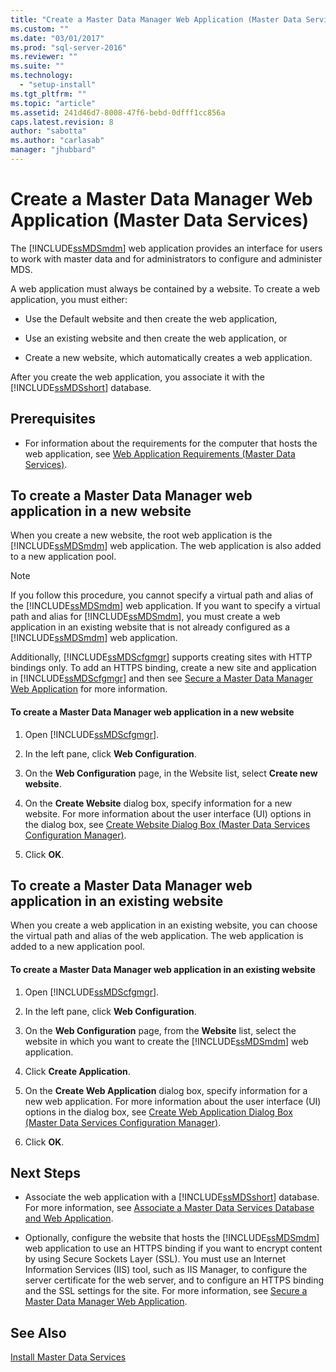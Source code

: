 ```yaml
---
title: "Create a Master Data Manager Web Application (Master Data Services) | Microsoft Docs"
ms.custom: ""
ms.date: "03/01/2017"
ms.prod: "sql-server-2016"
ms.reviewer: ""
ms.suite: ""
ms.technology: 
  - "setup-install"
ms.tgt_pltfrm: ""
ms.topic: "article"
ms.assetid: 241d46d7-8008-47f6-bebd-0dfff1cc856a
caps.latest.revision: 8
author: "sabotta"
ms.author: "carlasab"
manager: "jhubbard"
---
```

# Create a Master Data Manager Web Application (Master Data Services)
  The [!INCLUDE[ssMDSmdm](../../includes/ssmdsmdm-md.md)] web application provides an interface for users to work with master data and for administrators to configure and administer MDS.  
  
 A web application must always be contained by a website. To create a web application, you must either:  
  
-   Use the Default website and then create the web application,  
  
-   Use an existing website and then create the web application, or  
  
-   Create a new website, which automatically creates a web application.  
  
 After you create the web application, you associate it with the [!INCLUDE[ssMDSshort](../../includes/ssmdsshort-md.md)] database.  
  
## Prerequisites  
  
-   For information about the requirements for the computer that hosts the web application, see [Web Application Requirements &#40;Master Data Services&#41;](../../master-data-services/install-windows/web-application-requirements-master-data-services.md).  
  
## To create a Master Data Manager web application in a new website  
 When you create a new website, the root web application is the [!INCLUDE[ssMDSmdm](../../includes/ssmdsmdm-md.md)] web application. The web application is also added to a new application pool.  
  
> [!NOTE]  
>  If you follow this procedure, you cannot specify a virtual path and alias of the [!INCLUDE[ssMDSmdm](../../includes/ssmdsmdm-md.md)] web application. If you want to specify a virtual path and alias for [!INCLUDE[ssMDSmdm](../../includes/ssmdsmdm-md.md)], you must create a web application in an existing website that is not already configured as a [!INCLUDE[ssMDSmdm](../../includes/ssmdsmdm-md.md)] web application.  
  
 Additionally, [!INCLUDE[ssMDScfgmgr](../../includes/ssmdscfgmgr-md.md)] supports creating sites with HTTP bindings only. To add an HTTPS binding, create a new site and application in [!INCLUDE[ssMDScfgmgr](../../includes/ssmdscfgmgr-md.md)] and then see [Secure a Master Data Manager Web Application](../../master-data-services/install-windows/secure-a-master-data-manager-web-application.md) for more information.  
  
#### To create a Master Data Manager web application in a new website  
  
1.  Open [!INCLUDE[ssMDScfgmgr](../../includes/ssmdscfgmgr-md.md)].  
  
2.  In the left pane, click **Web Configuration**.  
  
3.  On the **Web Configuration** page, in the Website list, select **Create new website**.  
  
4.  On the **Create Website** dialog box, specify information for a new website. For more information about the user interface (UI) options in the dialog box, see [Create Website Dialog Box &#40;Master Data Services Configuration Manager&#41;](../../master-data-services/create-website-dialog-box-master-data-services-configuration-manager.md).  
  
5.  Click **OK**.  
  
## To create a Master Data Manager web application in an existing website  
 When you create a web application in an existing website, you can choose the virtual path and alias of the web application. The web application is added to a new application pool.  
  
#### To create a Master Data Manager web application in an existing website  
  
1.  Open [!INCLUDE[ssMDScfgmgr](../../includes/ssmdscfgmgr-md.md)].  
  
2.  In the left pane, click **Web Configuration**.  
  
3.  On the **Web Configuration** page, from the **Website** list, select the website in which you want to create the [!INCLUDE[ssMDSmdm](../../includes/ssmdsmdm-md.md)] web application.  
  
4.  Click **Create Application**.  
  
5.  On the **Create Web Application** dialog box, specify information for a new web application. For more information about the user interface (UI) options in the dialog box, see [Create Web Application Dialog Box &#40;Master Data Services Configuration Manager&#41;](../../master-data-services/create-web-application-dialog-box-master-data-services-configuration-manager.md).  
  
6.  Click **OK**.  
  
## Next Steps  
  
-   Associate the web application with a [!INCLUDE[ssMDSshort](../../includes/ssmdsshort-md.md)] database. For more information, see [Associate a Master Data Services Database and Web Application](../../master-data-services/install-windows/associate-a-master-data-services-database-and-web-application.md).  
  
-   Optionally, configure the website that hosts the [!INCLUDE[ssMDSmdm](../../includes/ssmdsmdm-md.md)] web application to use an HTTPS binding if you want to encrypt content by using Secure Sockets Layer (SSL). You must use an Internet Information Services (IIS) tool, such as IIS Manager, to configure the server certificate for the web server, and to configure an HTTPS binding and the SSL settings for the site. For more information, see [Secure a Master Data Manager Web Application](../../master-data-services/install-windows/secure-a-master-data-manager-web-application.md).  
  
## See Also  
 [Install Master Data Services](../../master-data-services/install-windows/install-master-data-services.md)  
  
  